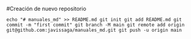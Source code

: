 #Creación de nuevo repositorio

`echo "# manuales_md" >> README.md
git init
git add README.md
git commit -m "first commit"
git branch -M main
git remote add origin git@github.com:javissaga/manuales_md.git
git push -u origin main`